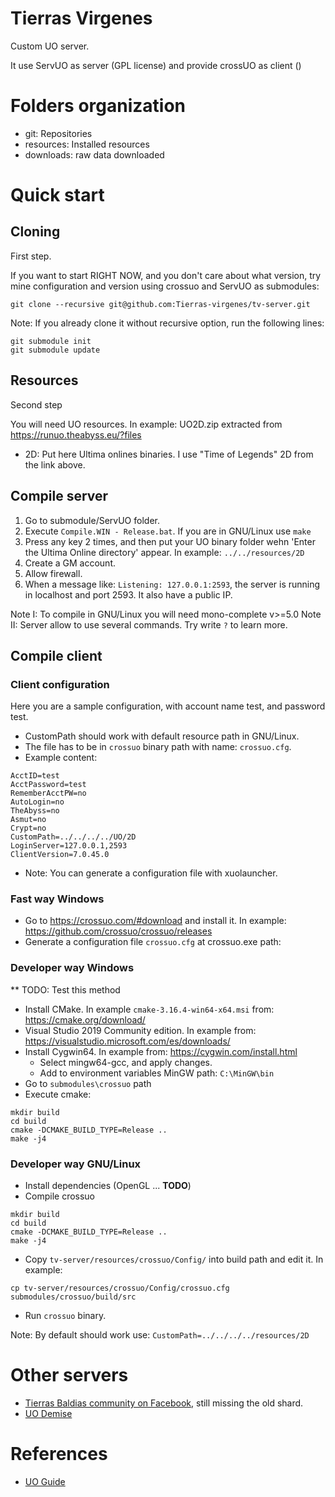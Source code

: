 # Tierras Virgenes

Custom UO server.

It use ServUO as server (GPL license) and provide crossUO as client () 

# Folders organization

* git: Repositories
* resources: Installed resources
* downloads: raw data downloaded

# Quick start

## Cloning

First step.

If you want to start RIGHT NOW, and you don't care about what version, try mine configuration and version using crossuo and ServUO as submodules:

```
git clone --recursive git@github.com:Tierras-virgenes/tv-server.git
```

Note: If you already clone it without recursive option, run the following lines:

```
git submodule init
git submodule update
```

## Resources

Second step

You will need UO resources. In example: UO2D.zip extracted from https://runuo.theabyss.eu/?files

* 2D: Put here Ultima onlines binaries. I use "Time of Legends" 2D from the link above.

## Compile server

1. Go to submodule/ServUO folder.
2. Execute `Compile.WIN - Release.bat`. If you are in GNU/Linux use `make`
3. Press any key 2 times, and then put your UO binary folder wehn 'Enter the Ultima Online directory' appear. In example: `../../resources/2D`
4. Create a GM account.
5. Allow firewall.
6. When a message like: `Listening: 127.0.0.1:2593`, the server is running in localhost and port 2593. It also have a public IP.

Note I: To compile in GNU/Linux you will need mono-complete v>=5.0
Note II: Server allow to use several commands. Try write `?` to learn more.

## Compile client

### Client configuration

Here you are a sample configuration, with account name test, and password test.  

* CustomPath should work with default resource path in GNU/Linux.
* The file has to be in `crossuo` binary path with name: `crossuo.cfg`.
* Example content:

```
AcctID=test
AcctPassword=test
RememberAcctPW=no
AutoLogin=no
TheAbyss=no
Asmut=no
Crypt=no
CustomPath=../../../../UO/2D
LoginServer=127.0.0.1,2593
ClientVersion=7.0.45.0
```

* Note: You can generate a configuration file with xuolauncher.

### Fast way Windows

* Go to https://crossuo.com/#download and install it. In example: https://github.com/crossuo/crossuo/releases
* Generate a configuration file `crossuo.cfg` at crossuo.exe path:

### Developer way Windows

** TODO: Test this method

* Install CMake. In example `cmake-3.16.4-win64-x64.msi` from: https://cmake.org/download/
* Visual Studio 2019 Community edition. In example from: https://visualstudio.microsoft.com/es/downloads/
* Install Cygwin64. In example from: https://cygwin.com/install.html
    * Select mingw64-gcc, and apply changes.
    * Add to environment variables MinGW path: `C:\MinGW\bin`
* Go to `submodules\crossuo` path
* Execute cmake:

```
mkdir build
cd build
cmake -DCMAKE_BUILD_TYPE=Release ..
make -j4
```

### Developer way GNU/Linux

* Install dependencies (OpenGL ... **TODO**)
* Compile crossuo
```
mkdir build
cd build
cmake -DCMAKE_BUILD_TYPE=Release ..
make -j4
```
* Copy `tv-server/resources/crossuo/Config/` into build path and edit it. In example: 
```
cp tv-server/resources/crossuo/Config/crossuo.cfg submodules/crossuo/build/src
```
* Run `crossuo` binary.

Note: By default should work use: `CustomPath=../../../../resources/2D`

# Other servers

* [Tierras Baldias community on Facebook](https://www.facebook.com/TierrasBaldiasUO), still missing the old shard.
* [UO Demise](https://www.uogdemise.com/)

# References

* [UO Guide](http://www.uoguide.com/Main_Page)